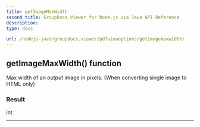 ```yaml
---
title: getImageMaxWidth
second_title: GroupDocs.Viewer for Node.js via Java API Reference
description: 
type: docs

url: /nodejs-java/groupdocs.viewer/pdfviewoptions/getimagemaxwidth/
---
```


## getImageMaxWidth()  function
Max width of an output image in pixels. (When converting single image to HTML only)

### Result
int


---


